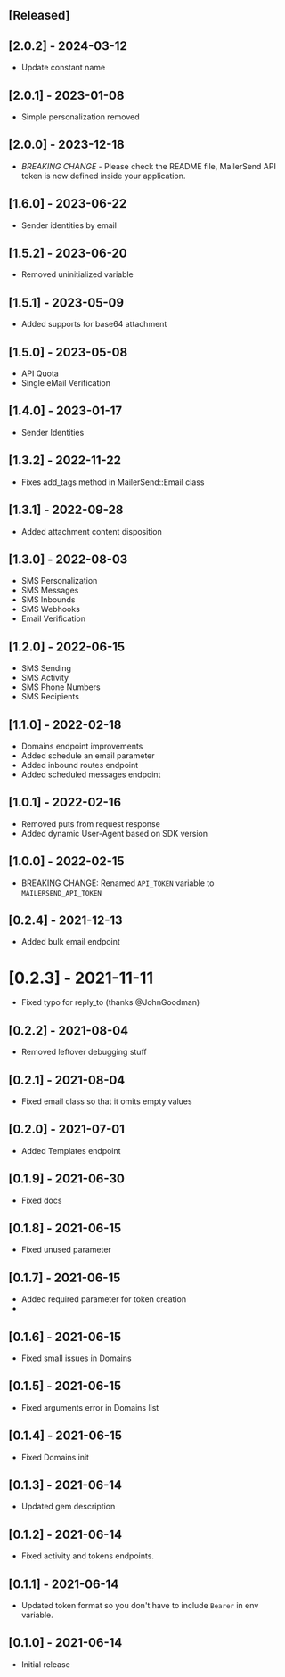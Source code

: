 ## [Released]

## [2.0.2] - 2024-03-12

- Update constant name

## [2.0.1] - 2023-01-08

- Simple personalization removed

## [2.0.0] - 2023-12-18

- *BREAKING CHANGE* - Please check the README file, MailerSend API token is now defined inside your application.

## [1.6.0] - 2023-06-22

- Sender identities by email

## [1.5.2] - 2023-06-20

- Removed uninitialized variable

## [1.5.1] - 2023-05-09

- Added supports for base64 attachment

## [1.5.0] - 2023-05-08

- API Quota
- Single eMail Verification

## [1.4.0] - 2023-01-17

- Sender Identities

## [1.3.2] - 2022-11-22

- Fixes add_tags method in MailerSend::Email class

## [1.3.1] - 2022-09-28

- Added attachment content disposition

## [1.3.0] - 2022-08-03

- SMS Personalization
- SMS Messages
- SMS Inbounds
- SMS Webhooks
- Email Verification

## [1.2.0] - 2022-06-15

- SMS Sending
- SMS Activity
- SMS Phone Numbers
- SMS Recipients

## [1.1.0] - 2022-02-18

- Domains endpoint improvements
- Added schedule an email parameter
- Added inbound routes endpoint
- Added scheduled messages endpoint

## [1.0.1] - 2022-02-16

- Removed puts from request response
- Added dynamic User-Agent based on SDK version

## [1.0.0] - 2022-02-15

- BREAKING CHANGE: Renamed `API_TOKEN` variable to `MAILERSEND_API_TOKEN`

## [0.2.4] - 2021-12-13

- Added bulk email endpoint

# [0.2.3] - 2021-11-11

- Fixed typo for reply_to (thanks @JohnGoodman)

## [0.2.2] - 2021-08-04

- Removed leftover debugging stuff

## [0.2.1] - 2021-08-04

- Fixed email class so that it omits empty values

## [0.2.0] - 2021-07-01

- Added Templates endpoint

## [0.1.9] - 2021-06-30

- Fixed docs

## [0.1.8] - 2021-06-15

- Fixed unused parameter

## [0.1.7] - 2021-06-15

- Added required parameter for token creation
-

## [0.1.6] - 2021-06-15

- Fixed small issues in Domains

## [0.1.5] - 2021-06-15

- Fixed arguments error in Domains list

## [0.1.4] - 2021-06-15

- Fixed Domains init

## [0.1.3] - 2021-06-14

- Updated gem description

## [0.1.2] - 2021-06-14

- Fixed activity and tokens endpoints.

## [0.1.1] - 2021-06-14

- Updated token format so you don't have to include `Bearer` in env variable.

## [0.1.0] - 2021-06-14

- Initial release
